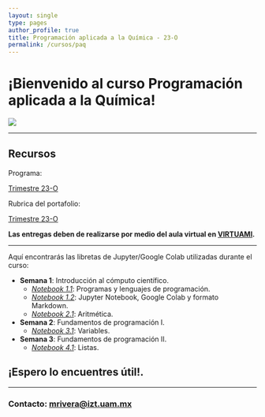```yaml
---
layout: single
type: pages
author_profile: true
title: Programación aplicada a la Química - 23-O
permalink: /cursos/paq
---
```


# ¡Bienvenido al curso Programación aplicada a la Química!

![](https://drive.google.com/uc?id=12Ab7Vo_dgdyxe4A3HAoxglBtT6JPaCaH)

---

## Recursos

Programa:

[Trimestre 23-O](/pdfs/Planeacion_PAQ.pdf)

Rubrica del portafolio:

[Trimestre 23-O](/pdfs/rubrica_paq.pdf)


**Las entregas deben de realizarse por medio del aula virtual en [VIRTUAMI](https://virtuami.izt.uam.mx/aulas/avmacca/course/view.php?id=1227).**

---

Aquí encontrarás las libretas de Jupyter/Google Colab utilizadas durante el curso:

* **Semana 1**: Introducción al cómputo científico.
  * *[Notebook 1.1](https://github.com/molecular-mar/molecular-mar.github.io/blob/master/colabs/paq/Sesion1_PAQ.ipynb)*: Programas y lenguajes de programación.
  * *[Notebook 1.2](https://github.com/molecular-mar/molecular-mar.github.io/blob/master/Sesion1_2_PAQ.ipynb)*: Jupyter Notebook, Google Colab y formato Markdown.
  * *[Notebook 2.1](https://github.com/molecular-mar/molecular-mar.github.io/blob/master/Sesion2_1_PAQ.ipynb)*: Aritmética.
* **Semana 2**: Fundamentos de programación I.
  * *[Notebook 3.1](https://github.com/molecular-mar/molecular-mar.github.io/blob/master/Sesion3_1_PAQ.ipynb)*: Variables.
* **Semana 3**: Fundamentos de programación II.
  * *[Notebook 4.1](https://github.com/molecular-mar/molecular-mar.github.io/blob/master/Sesion4_1_PAQ.ipynb)*: Listas.


## ¡Espero lo encuentres útil!.

---

### Contacto: mrivera@izt.uam.mx
